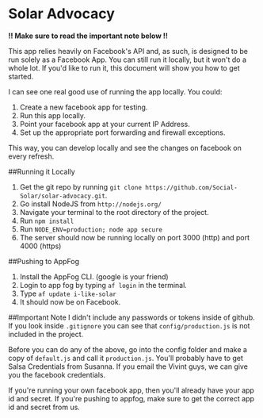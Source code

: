 Solar Advocacy
==============
**!! Make sure to read the important note below !!**

This app relies heavily on Facebook's API and, as such, is designed to be run solely as a Facebook App. You can still run it locally, but it won't do a whole lot. If you'd like to run it, this document will show you how to get started.

I can see one real good use of running the app locally. You could:

1. Create a new facebook app for testing.
2. Run this app locally.
3. Point your facebook app at your current IP Address.
4. Set up the appropriate port forwarding and firewall exceptions.

This way, you can develop locally and see the changes on facebook on every refresh.

##Running it Locally
1. Get the git repo by running `git clone https://github.com/Social-Solar/solar-advocacy.git`.
2. Go install NodeJS from `http://nodejs.org/`
3. Navigate your terminal to the root directory of the project.
4. Run `npm install`
5. Run `NODE_ENV=production; node app secure`
6. The server should now be running locally on port 3000 (http) and port 4000 (https)

##Pushing to AppFog
1. Install the AppFog CLI. (google is your friend)
2. Login to app fog by typing `af login` in the terminal.
3. Type `af update i-like-solar`
4. It should now be on Facebook.

##Important Note
I didn't include any passwords or tokens inside of github. If you look inside `.gitignore` you can see that `config/production.js` is not included in the project.

Before you can do any of the above, go into the config folder and make a copy of `default.js` and call it `production.js`. You'll probably have to get Salsa Credentials from Susanna. If you email the Vivint guys, we can give you the facebook credentials.

If you're running your own facebook app, then you'll already have your app id and secret. If you're pushing to appfog, make sure to get the correct app id and secret from us.
